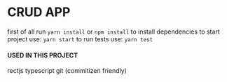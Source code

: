 # CRUD APP 

first of all run ```yarn install``` or ```npm install``` to install dependencies
to  start project use: ```yarn start``` 
to run tests use: ```yarn test```

#### USED IN THIS PROJECT
rectjs
typescript
git (commitizen friendly)
